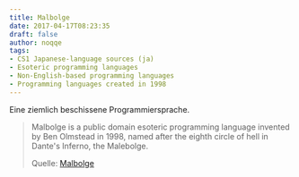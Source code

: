 ```yaml
---
title: Malbolge
date: 2017-04-17T08:23:35
draft: false
author: noqqe
tags:
- CS1 Japanese-language sources (ja)
- Esoteric programming languages
- Non-English-based programming languages
- Programming languages created in 1998
---
```


Eine ziemlich beschissene Programmiersprache.

> Malbolge is a public domain esoteric programming language invented by Ben
> Olmstead in 1998, named after the eighth circle of hell in Dante's Inferno,
> the Malebolge.
>
> Quelle: [Malbolge](https://en.wikipedia.org/wiki/Malbolge)